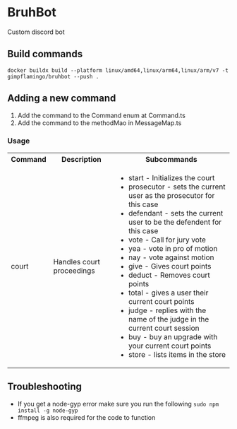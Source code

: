 # BruhBot

Custom discord bot

## Build commands
`docker buildx build --platform linux/amd64,linux/arm64,linux/arm/v7 -t gimpflamingo/bruhbot --push .`

## Adding a new command
1. Add the command to the Command enum at Command.ts
2. Add the command to the methodMao in MessageMap.ts

### Usage

<table>
    <tbody>
        <tr>
            <th>Command</th>
            <th>Description</th>
            <th>Subcommands</th>
        </tr>
        <tr>
            <td>court</td>
            <td>Handles court proceedings</td>
            <td>
                <ul>
                    <li>start - Initializes the court</li>
                    <li>prosecutor - sets the current user as the prosecutor for this case</li>
                    <li>defendant - sets the current user to be the defendent for this case</li>
                    <li>vote - Call for jury vote</li>
                    <li>yea - vote in pro of motion</li>
                    <li>nay - vote against motion</li>
                    <li>give - Gives court points</li>
                    <li>deduct - Removes court points</li>
                    <li>total - gives a user their current court points</li>
                    <li>judge - replies with the name of the judge in the current court session</li>
                    <li>buy - buy an upgrade with your current court points</li>
                    <li>store - lists items in the store</li>
                </ul>
            </td>
        </tr>
    </tbody>
</table>

## Troubleshooting

* If you get a node-gyp error make sure you run the following `sudo npm install -g node-gyp`
* ffmpeg is also required for the code to function